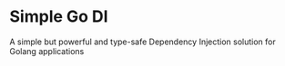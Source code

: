 # Simple Go DI
A simple but powerful and type-safe Dependency Injection solution for Golang applications
